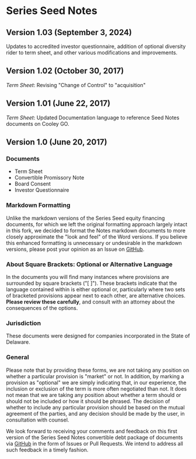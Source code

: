 # Series Seed Notes

## Version 1.03 (September 3, 2024)
Updates to accredited investor questionnaire, addition of optional diversity rider to term sheet, and other various modifications and improvements.

## Version 1.02 (October 30, 2017)
_Term Sheet_: Revising "Change of Control" to "acquisition"

## Version 1.01 (June 22, 2017)

_Term Sheet_: Updated Documentation language to reference Seed Notes documents on Cooley GO.

## Version 1.0 (June 20, 2017)

### Documents

- Term Sheet
- Convertible Promissory Note
- Board Consent
- Investor Questionnaire

### Markdown Formatting
Unlike the markdown versions of the Series Seed equity financing documents, for which we left the original formatting approach largely intact in this fork, we decided to format the Notes markdown documents to more closely approximate the "look and feel" of the Word versions. If you believe this enhanced formatting is unnecessary or undesirable in the markdown versions, please post your opinion as an Issue on [GitHub].

### About Square Brackets: Optional or Alternative Language

In the documents you will find many instances where provisions are surrounded by square brackets (\"\[ \]\"). These brackets indicate that the language contained within is either optional or, particularly where two sets of bracketed provisions appear next to each other, are alternative choices. **Please review these carefully**, and consult with an attorney about the consequences of the options.

### Jurisdiction

These documents were designed for companies incorporated in the State of Delaware.

### General
Please note that by providing these forms, we are not taking any position on whether a particular provision is "market" or not.  In addition, by marking a provision as "optional" we are simply indicating that, in our experience, the inclusion or exclusion of the term is more often negotiated than not. It does not mean that we are taking any position about whether a term should or should not be included or how it should be phrased. The decision of whether to include any particular provision should be based on the mutual agreement of the parties, and any decision should be made by the user, in consultation with counsel.

We look forward to receiving your comments and feedback on this first version of the Series Seed Notes convertible debt package of documents via [GitHub] in the form of Issues or Pull Requests. We intend to address all such feedback in a timely fashion.

[GitHub]: https://www.github.com/CooleyLLP/seriesseed/